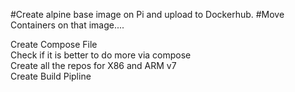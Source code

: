 #Create alpine base image on Pi and upload to Dockerhub. 
#Move Containers on that image....



Create Compose File  
Check if it is better to do more via compose  
Create all the repos for X86 and ARM v7  
Create Build Pipline  
